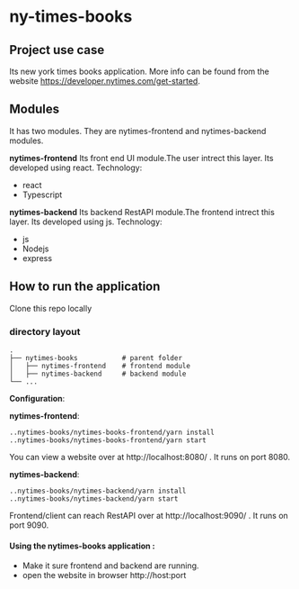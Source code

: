 # ny-times-books
## Project use case
Its new york times books application. More info can be found from the website https://developer.nytimes.com/get-started.

## Modules
It has two modules. They are nytimes-frontend and nytimes-backend modules.

**nytimes-frontend**
Its front end UI module.The user intrect this layer. Its developed using react.
Technology:
- react
- Typescript

**nytimes-backend**
Its backend RestAPI module.The frontend intrect this layer. Its developed using js.
Technology:
- js
- Nodejs
- express

## How to run the application

Clone this repo locally

### directory layout
    .
    ├── nytimes-books           # parent folder
    │   ├── nytimes-frontend    # frontend module
    │   ├── nytimes-backend     # backend module
    └── ...

**Configuration**:

**nytimes-frontend**:


```
..nytimes-books/nytimes-books-frontend/yarn install
..nytimes-books/nytimes-books-frontend/yarn start
```

You can view a website over at  http://localhost:8080/ . It runs on port 8080.

**nytimes-backend**:

```
..nytimes-books/nytimes-backend/yarn install
..nytimes-books/nytimes-backend/yarn start
```

Frontend/client can reach RestAPI over at  http://localhost:9090/ . It runs on port 9090.

#### Using the nytimes-books application :

- Make it sure frontend and backend are running.
- open the website in browser http://host:port
